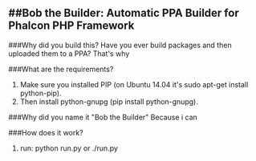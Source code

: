 ##Bob the Builder: Automatic PPA Builder for Phalcon PHP Framework
-------
###Why did you build this?
Have you ever build packages and then uploaded them to a PPA? That's why

###What are the requirements?
1. Make sure you installed PIP (on Ubuntu 14.04 it's sudo apt-get install python-pip).
2. Then install python-gnupg (pip install python-gnupg).

###Why did you name it "Bob the Builder"
Because i can

###How does it work?
1. run: python run.py or ./run.py
